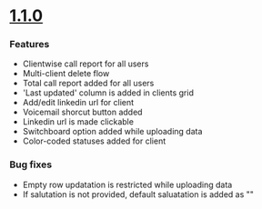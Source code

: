 <a name="1.1.0"></a>
# [1.1.0](2017-06-26)


### Features

* Clientwise call report for all users
* Multi-client delete flow
* Total call report added for all users
* 'Last updated' column is added in clients grid
* Add/edit linkedin url for client
* Voicemail shorcut button added
* Linkedin url is made clickable
* Switchboard option added while uploading data
* Color-coded statuses added for client

### Bug fixes

* Empty row updatation is restricted while uploading data
* If salutation is not provided, default saluatation is added as ""
